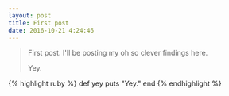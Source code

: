 ```yaml
---
layout: post
title: First post
date: 2016-10-21 4:24:46
---
```

> First post. I'll be posting my oh so clever findings here.
>
> Yey.

{% highlight ruby %}
def yey
  puts "Yey."
end
{% endhighlight %}
